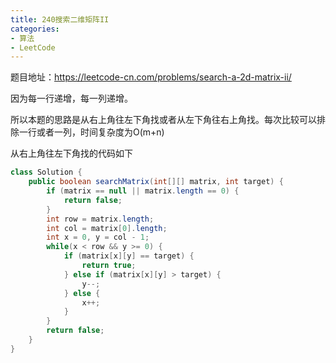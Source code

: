 ```yaml
---
title: 240搜索二维矩阵II
categories: 
- 算法
- LeetCode
---
```


题目地址：https://leetcode-cn.com/problems/search-a-2d-matrix-ii/

因为每一行递增，每一列递增。

所以本题的思路是从右上角往左下角找或者从左下角往右上角找。每次比较可以排除一行或者一列，时间复杂度为O(m+n)

从右上角往左下角找的代码如下

```java
class Solution {
    public boolean searchMatrix(int[][] matrix, int target) {
        if (matrix == null || matrix.length == 0) {
            return false;
        }
        int row = matrix.length;
        int col = matrix[0].length;
        int x = 0, y = col - 1;
        while(x < row && y >= 0) {
            if (matrix[x][y] == target) {
                return true;
            } else if (matrix[x][y] > target) {
                y--;
            } else {
                x++;
            }
        }
        return false;
    }
}
```

